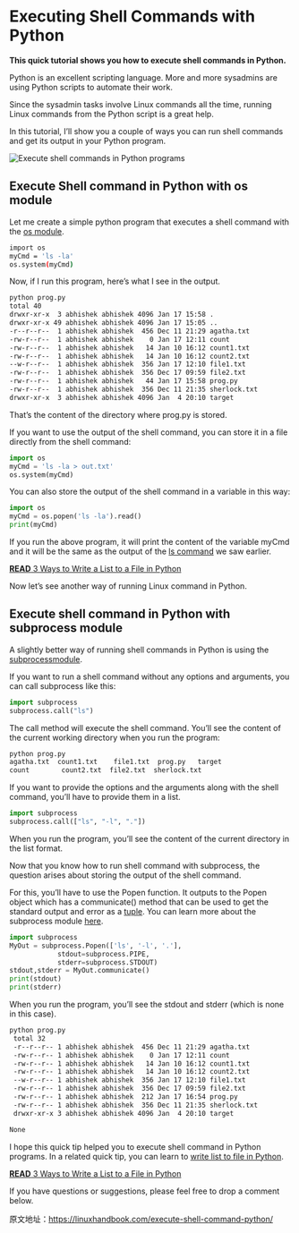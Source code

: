 # Executing Shell Commands with Python

**This quick tutorial shows you how to execute shell commands in Python.**

Python is an excellent scripting language. More and more sysadmins are using Python scripts to automate their work.

Since the sysadmin tasks involve Linux commands all the time, running Linux commands from the Python script is a great help.

In this tutorial, I’ll show you a couple of ways you can run shell commands and get its output in your Python program.

![Execute shell commands in Python programs](http://img-note.wuqianlin.cn/img-md/2019-07-29-030830.png)

## Execute Shell command in Python with os module

Let me create a simple python program that executes a shell command with the [os module](https://docs.python.org/2/library/os.html).

```bash
import os
myCmd = 'ls -la'
os.system(myCmd)
```

Now, if I run this program, here’s what I see in the output.

```bash
python prog.py 
total 40
drwxr-xr-x  3 abhishek abhishek 4096 Jan 17 15:58 .
drwxr-xr-x 49 abhishek abhishek 4096 Jan 17 15:05 ..
-r--r--r--  1 abhishek abhishek  456 Dec 11 21:29 agatha.txt
-rw-r--r--  1 abhishek abhishek    0 Jan 17 12:11 count
-rw-r--r--  1 abhishek abhishek   14 Jan 10 16:12 count1.txt
-rw-r--r--  1 abhishek abhishek   14 Jan 10 16:12 count2.txt
--w-r--r--  1 abhishek abhishek  356 Jan 17 12:10 file1.txt
-rw-r--r--  1 abhishek abhishek  356 Dec 17 09:59 file2.txt
-rw-r--r--  1 abhishek abhishek   44 Jan 17 15:58 prog.py
-rw-r--r--  1 abhishek abhishek  356 Dec 11 21:35 sherlock.txt
drwxr-xr-x  3 abhishek abhishek 4096 Jan  4 20:10 target
```

That’s the content of the directory where prog.py is stored.

If you want to use the output of the shell command, you can store it in a file directly from the shell command:

```python
import os
myCmd = 'ls -la > out.txt'
os.system(myCmd)
```

You can also store the output of the shell command in a variable in this way:

```python
import os
myCmd = os.popen('ls -la').read()
print(myCmd)
```

If you run the above program, it will print the content of the variable myCmd and it will be the same as the output of the [ls command](https://linuxhandbook.com/ls-command/) we saw earlier.



[**READ**  3 Ways to Write a List to a File in Python](https://linuxhandbook.com/python-write-list-file/)

Now let’s see another way of running Linux command in Python.

## Execute shell command in Python with subprocess module

A slightly better way of running shell commands in Python is using the [subprocessmodule](https://docs.python.org/2/library/subprocess.html).

If you want to run a shell command without any options and arguments, you can call subprocess like this:

```python
import subprocess
subprocess.call("ls")
```

The call method will execute the shell command. You’ll see the content of the current working directory when you run the program:

```bash
python prog.py 
agatha.txt  count1.txt    file1.txt  prog.py   target
count        count2.txt  file2.txt  sherlock.txt
```

If you want to provide the options and the arguments along with the shell command, you’ll have to provide them in a list.

```python
import subprocess
subprocess.call(["ls", "-l", "."])
```

When you run the program, you’ll see the content of the current directory in the list format.

Now that you know how to run shell command with subprocess, the question arises about storing the output of the shell command.

For this, you’ll have to use the Popen function. It outputs to the Popen object which has a communicate() method that can be used to get the standard output and error as a [tuple](https://www.w3schools.com/python/python_tuples.asp). You can learn more about the subprocess module [here](https://www.pythonforbeginners.com/os/subprocess-for-system-administrators).

```python
import subprocess
MyOut = subprocess.Popen(['ls', '-l', '.'], 
            stdout=subprocess.PIPE, 
            stderr=subprocess.STDOUT)
stdout,stderr = MyOut.communicate()
print(stdout)
print(stderr)
```

When you run the program, you’ll see the stdout and stderr (which is none in this case).

```bash
python prog.py 
 total 32
 -r--r--r-- 1 abhishek abhishek  456 Dec 11 21:29 agatha.txt
 -rw-r--r-- 1 abhishek abhishek    0 Jan 17 12:11 count
 -rw-r--r-- 1 abhishek abhishek   14 Jan 10 16:12 count1.txt
 -rw-r--r-- 1 abhishek abhishek   14 Jan 10 16:12 count2.txt
 --w-r--r-- 1 abhishek abhishek  356 Jan 17 12:10 file1.txt
 -rw-r--r-- 1 abhishek abhishek  356 Dec 17 09:59 file2.txt
 -rw-r--r-- 1 abhishek abhishek  212 Jan 17 16:54 prog.py
 -rw-r--r-- 1 abhishek abhishek  356 Dec 11 21:35 sherlock.txt
 drwxr-xr-x 3 abhishek abhishek 4096 Jan  4 20:10 target

None
```

I hope this quick tip helped you to execute shell command in Python programs. In a related quick tip, you can learn to [write list to file in Python](https://linuxhandbook.com/python-write-list-file/).

[**READ**  3 Ways to Write a List to a File in Python](https://linuxhandbook.com/python-write-list-file/)

If you have questions or suggestions, please feel free to drop a comment below.


原文地址：https://linuxhandbook.com/execute-shell-command-python/